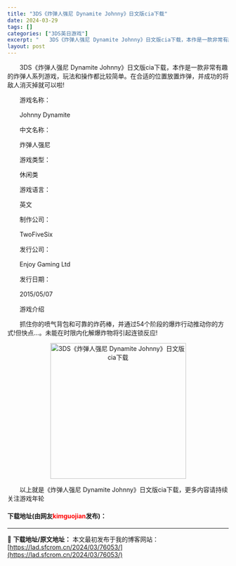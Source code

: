 ```yaml
---
title: "3DS《炸弹人强尼 Dynamite Johnny》日文版cia下载"
date: 2024-03-29
tags: []
categories: ["3DS英日游戏"]
excerpt: "　　3DS《炸弹人强尼 Dynamite Johnny》日文版cia下载，本作是一款非常有趣的炸弹人系列游戏，玩法和操作都比较简单。在合适的位置放置炸弹，并成功的将敌人消灭掉就可以啦! 　　游戏名称： 　　Johnny Dynamite 　　中文名称： 　　炸弹人强尼 　　游戏类型： 　　休闲类 　&hellip;"
layout: post
---
```


 <p>　　3DS《炸弹人强尼 Dynamite Johnny》日文版cia下载，本作是一款非常有趣的炸弹人系列游戏，玩法和操作都比较简单。在合适的位置放置炸弹，并成功的将敌人消灭掉就可以啦!</p> <p>　　游戏名称：</p> <p>　　Johnny Dynamite</p> <p>　　中文名称：</p> <p>　　炸弹人强尼</p> <p>　　游戏类型：</p> <p>　　休闲类</p> <p>　　游戏语言：</p> <p>　　英文</p> <p>　　制作公司：</p> <p>　　TwoFiveSix</p> <p>　　发行公司：</p> <p>　　Enjoy Gaming Ltd</p> <p>　　发行日期：</p> <p>　　2015/05/07</p> <p>　　游戏介绍</p> <p>　　抓住你的喷气背包和可靠的炸药棒，并通过54个阶段的爆炸行动推动你的方式!但快点...。未能在时限内化解爆炸物将引起连锁反应!</p> <p align="center"><img align="" border="0" src="https://lad.sfcrom.cn/wp-content/uploads/2024/03/20240329_66063489ae51c.jpg" width="309" alt="3DS《炸弹人强尼 Dynamite Johnny》日文版cia下载" /></p> <p>　　以上就是《炸弹人强尼 Dynamite Johnny》日文版cia下载，更多内容请持续关注游戏年轮</p> <p><h4>下载地址(由网友<font color="red">kimguojian</font>发布)：</h4></p> 

---
📖 **下载地址/原文地址：** 本文最初发布于我的博客网站：[https://lad.sfcrom.cn/2024/03/76053/](https://lad.sfcrom.cn/2024/03/76053/)
